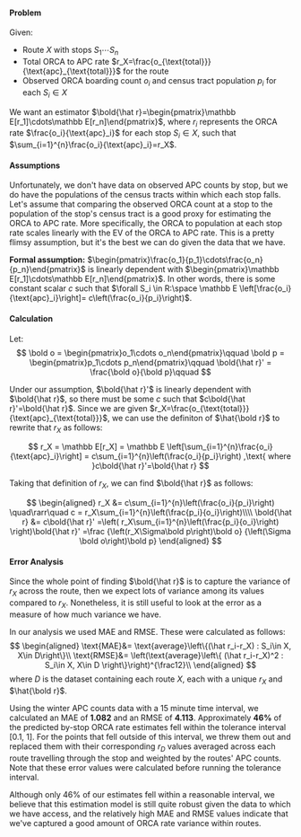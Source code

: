 #### Problem

Given:

* Route $X$ with stops $S_1\cdots S_n$
* Total ORCA to APC rate $r_X=\frac{o_{\text{total}}}{\text{apc}_{\text{total}}}$ for the route
* Observed ORCA boarding count $o_i$ and census tract population $p_i$ for each $S_i\in X$

We want an estimator $\bold{\hat r}=\begin{pmatrix}\mathbb E[r_1]\cdots\mathbb E[r_n]\end{pmatrix}$, where $r_i$ represents the ORCA rate $\frac{o_i}{\text{apc}_i}$ for each stop $S_i\in X$, such that $\sum_{i=1}^{n}\frac{o_i}{\text{apc}_i}=r_X$.

#### Assumptions

Unfortunately, we don't have data on observed APC counts by stop, but we do have the populations of the census tracts within which each stop falls. Let's assume that comparing the observed ORCA count at a stop to the population of the stop's census tract is a good proxy for estimating the ORCA to APC rate. More specifically, the ORCA to population at each stop rate scales linearly with the EV of the ORCA to APC rate. This is a pretty flimsy assumption, but it's the best we can do given the data that we have.

**Formal assumption:** $\begin{pmatrix}\frac{o_1}{p_1}\cdots\frac{o_n}{p_n}\end{pmatrix}$ is linearly dependent with $\begin{pmatrix}\mathbb E[r_1]\cdots\mathbb E[r_n]\end{pmatrix}$. In other words, there is some constant scalar $c$ such that $\forall S_i \in R:\space \mathbb E \left[\frac{o_i}{\text{apc}_i}\right]= c\left(\frac{o_i}{p_i}\right)$.

<div style="page-break-after: always; break-after: page;"></div>

#### Calculation

Let:
$$
\bold o = \begin{pmatrix}o_1\cdots o_n\end{pmatrix}\qquad
\bold p = \begin{pmatrix}p_1\cdots p_n\end{pmatrix}\qquad
\bold{\hat r}' = \frac{\bold o}{\bold p}\qquad
$$


Under our assumption, $\bold{\hat r}'$ is linearly dependent with $\bold{\hat r}$, so there must be some $c$ such that $c\bold{\hat r}'=\bold{\hat r}$. Since we are given $r_X=\frac{o_{\text{total}}}{\text{apc}_{\text{total}}}$, we can use the definiton of $\hat{\bold r}$ to rewrite that $r_X$ as follows:

$$
r_X = \mathbb E[r_X]
= \mathbb E \left[\sum_{i=1}^{n}\frac{o_i}{\text{apc}_i}\right]
= c\sum_{i=1}^{n}\left(\frac{o_i}{p_i}\right)
,\text{ where }c\bold{\hat r}'=\bold{\hat r}
$$

Taking that definition of $r_X$, we can find $\bold{\hat r}$ as follows:


$$
\begin{aligned}
r_X &= c\sum_{i=1}^{n}\left(\frac{o_i}{p_i}\right) \quad\rarr\quad
c = r_X\sum_{i=1}^{n}\left(\frac{p_i}{o_i}\right)\\\\
\bold{\hat r} &= c\bold{\hat r}'
=\left(
r_X\sum_{i=1}^{n}\left(\frac{p_i}{o_i}\right)
\right)\bold{\hat r}'
=\frac
  {\left(r_X\Sigma\bold p\right)\bold o}
  {\left(\Sigma \bold o\right)\bold p}
\end{aligned}
$$


#### Error Analysis

Since the whole point of finding $\bold{\hat r}$ is to capture the variance of $r_X$ across the route, then we expect lots of variance among its values compared to $r_X$. Nonetheless, it is still useful to look at the error as a measure of how much variance we have.

In our analysis we used MAE and RMSE. These were calculated as follows:
$$
\begin{aligned}
\text{MAE}&=
\text{average}\left\{(\hat r_i-r_X) : S_i\in X, X\in D\right\}\\
\text{RMSE}&=
\left(\text{average}\left\{
(\hat r_i-r_X)^2 : S_i\in X, X\in D
\right\}\right)^{\frac12}\\
\end{aligned}
$$
where $D$ is the dataset containing each route $X$, each with a unique $r_X$ and $\hat{\bold r}$.

Using the winter APC counts data with a 15 minute time interval, we calculated an MAE of **1.082** and an RMSE of **4.113**. Approximately **46%** of the predicted by-stop ORCA rate estimates fell within the tolerance interval [0.1, 1]. For the points that fell outside of this interval, we threw them out and replaced them with their corresponding $r_D$ values averaged across each route travelling through the stop and weighted by the routes' APC counts. Note that these error values were calculated before running the tolerance interval.

Although only 46% of our estimates fell within a reasonable interval, we believe that this estimation model is still quite robust given the data to which we have access, and the relatively high MAE and RMSE values indicate that we've captured a good amount of ORCA rate variance within routes.